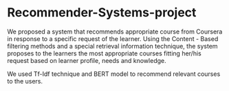 # Recommender-Systems-project

We proposed a system that recommends appropriate course from Coursera in response to a specific request of the learner. Using the Content - Based filtering methods and a special retrieval information technique, the system proposes to the learners the most appropriate courses fitting her/his request based on learner profile, needs and knowledge.


We used Tf-Idf technique and BERT model to recommend relevant courses to the users.
